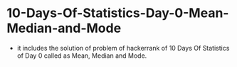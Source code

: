 # 10-Days-Of-Statistics-Day-0-Mean-Median-and-Mode
- it includes the solution of problem of hackerrank of 10 Days Of Statistics of Day 0 called as Mean, Median and Mode.
